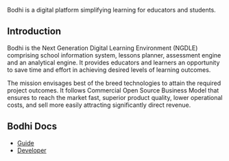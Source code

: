 Bodhi is a digital platform simplifying learning for educators and students.

## Introduction

Bodhi is the Next Generation Digital Learning Environment (NGDLE) comprising school information system, lessons planner, assessment engine and an analytical engine. It provides educators and learners an opportunity to save time and effort in achieving desired levels of learning outcomes.

The mission envisages best of the breed technologies to attain the required project outcomes. It follows Commercial Open Source Business Model that ensures to reach the market fast, superior product quality, lower operational costs, and sell more easily attracting significantly direct revenue.

## Bodhi Docs

* [Guide](/guide)
* [Developer](/developer)
